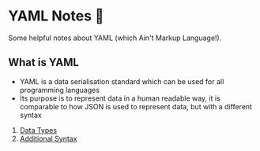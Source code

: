 # YAML Notes 📑

Some helpful notes about YAML (which Ain't Markup Language!).


## What is YAML

- YAML is a data serialisation standard which can be used for all programming languages
- Its purpose is to represent data in a human readable way, it is comparable to how JSON is used to represent data, but with a different syntax


1. [Data Types](https://github.com/alysanne/yaml-notes/blob/master/data_types.md)
2. [Additional Syntax](https://github.com/alysanne/yaml-notes/blob/master/additional_syntax.md)
